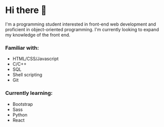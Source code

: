 # Hi there 👋

I'm a programming student interested in front-end web development and proficient in object-oriented programming. I'm currently looking to expand my knowledge of the front end.

### Familiar with:
- HTML/CSS/Javascript
- C/C++
- SQL
- Shell scripting
- Git

### Currently learning:
- Bootstrap
- Sass
- Python
- React

<!--
**uday-rana/uday-rana** is a ✨ _special_ ✨ repository because its `README.md` (this file) appears on your GitHub profile.

Here are some ideas to get you started:

- 🔭 I’m currently working on ...
- 🌱 I’m currently learning ...
- 👯 I’m looking to collaborate on ...
- 🤔 I’m looking for help with ...
- 💬 Ask me about ...
- 📫 How to reach me: ...
- 😄 Pronouns: ...
- ⚡ Fun fact: ...
-->
